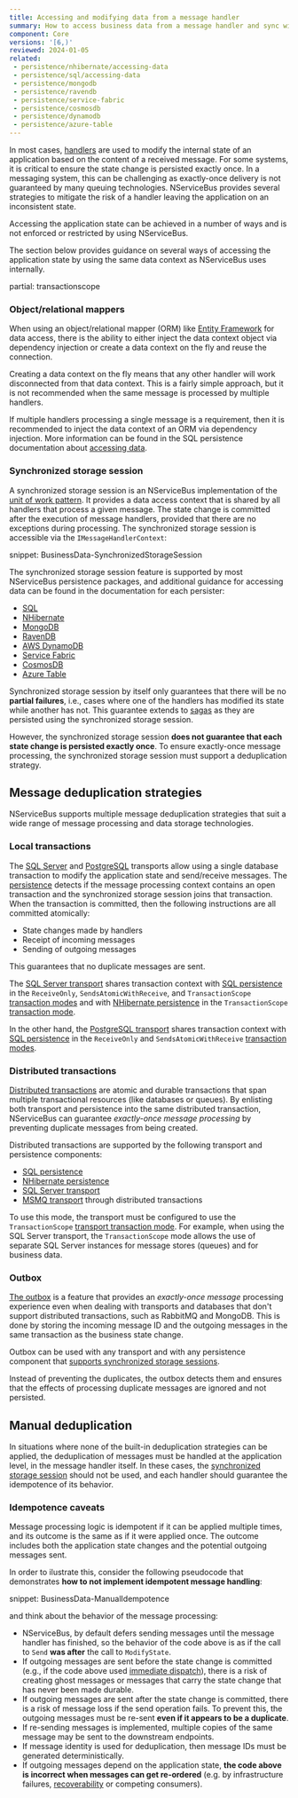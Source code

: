 ```yaml
---
title: Accessing and modifying data from a message handler
summary: How to access business data from a message handler and sync with message consumption and modifications to NServiceBus-controlled data.
component: Core
versions: '[6,)'
reviewed: 2024-01-05
related:
 - persistence/nhibernate/accessing-data
 - persistence/sql/accessing-data
 - persistence/mongodb
 - persistence/ravendb
 - persistence/service-fabric
 - persistence/cosmosdb
 - persistence/dynamodb
 - persistence/azure-table
---
```


In most cases, [handlers](/nservicebus/handlers/) are used to modify the internal state of an application based on the content of a received message. For some systems, it is critical to ensure the state change is persisted exactly once. In a messaging system, this can be challenging as exactly-once delivery is not guaranteed by many queuing technologies. NServiceBus provides several strategies to mitigate the risk of a handler leaving the application on an inconsistent state.

Accessing the application state can be achieved in a number of ways and is not enforced or restricted by using NServiceBus. 

The section below provides guidance on several ways of accessing the application state by using the same data context as NServiceBus uses internally.

partial: transactionscope

### Object/relational mappers

When using an object/relational mapper (ORM) like [Entity Framework](https://en.wikipedia.org/wiki/Entity_Framework) for data access, there is the ability to either inject the data context object via dependency injection or create a data context on the fly and reuse the connection.

Creating a data context on the fly means that any other handler will work disconnected from that data context. This is a fairly simple approach, but it is not recommended when the same message is processed by multiple handlers.

If multiple handlers processing a single message is a requirement, then it is recommended to inject the data context of an ORM via dependency injection. More information can be found in the SQL persistence documentation about [accessing data](/persistence/sql/accessing-data.md).

### Synchronized storage session

A synchronized storage session is an NServiceBus implementation of the [unit of work pattern](https://en.wikipedia.org/wiki/Unit_of_work). It provides a data access context that is shared by all handlers that process a given message. The state change is committed after the execution of message handlers, provided that there are no exceptions during processing. The synchronized storage session is accessible via the `IMessageHandlerContext`:

snippet: BusinessData-SynchronizedStorageSession

The synchronized storage session feature is supported by most NServiceBus persistence packages, and additional guidance for accessing data can be found in the documentation for each persister:

- [SQL](/persistence/sql/accessing-data.md)
- [NHibernate](/persistence/nhibernate/accessing-data.md)
- [MongoDB](/persistence/mongodb/#transactions-shared-transactions)
- [RavenDB](/persistence/ravendb/#shared-session)
- [AWS DynamoDB](/persistence/dynamodb/transactions.md)
- [Service Fabric](/persistence/service-fabric/transaction-sharing.md)
- [CosmosDB](/persistence/cosmosdb/transactions.md#sharing-the-transaction)
- [Azure Table](/persistence/azure-table/transactions.md#sharing-the-transaction)

Synchronized storage session by itself only guarantees that there will be no **partial failures**, i.e., cases where one of the handlers has modified its state while another has not. This guarantee extends to [sagas](/nservicebus/sagas/) as they are persisted using the synchronized storage session.

However, the synchronized storage session **does not guarantee that each state change is persisted exactly once**. To ensure exactly-once message processing, the synchronized storage session must support a deduplication strategy.

## Message deduplication strategies

NServiceBus supports multiple message deduplication strategies that suit a wide range of message processing and data storage technologies.

### Local transactions

The [SQL Server](/transports/sql) and [PostgreSQL](/transports/postgresql) transports allow using a single database transaction to modify the application state and send/receive messages. The [persistence](/persistence) detects if the message processing context contains an open transaction and the synchronized storage session joins that transaction. When the transaction is committed, then the following instructions are all committed atomically:

- State changes made by handlers
- Receipt of incoming messages
- Sending of outgoing messages

This guarantees that no duplicate messages are sent.

The [SQL Server transport](/transports/sql) shares transaction context with [SQL persistence](/persistence/sql/accessing-data.md) in the `ReceiveOnly`, `SendsAtomicWithReceive`, and `TransactionScope` [transaction modes](/transports/transactions.md) and with [NHibernate persistence](/persistence/nhibernate) in the `TransactionScope` [transaction mode](/transports/transactions.md).

In the other hand, the [PostgreSQL transport](/transports/postgresql) shares transaction context with [SQL persistence](/persistence/sql/accessing-data.md) in the `ReceiveOnly` and `SendsAtomicWithReceive` [transaction modes](/transports/transactions.md).

### Distributed transactions

[Distributed transactions](/transports/transactions.md#transactions-transaction-scope-distributed-transaction) are atomic and durable transactions that span multiple transactional resources (like databases or queues). By enlisting both transport and persistence into the same distributed transaction, NServiceBus can guarantee *exactly-once message processing* by preventing duplicate messages from being created.

Distributed transactions are supported by the following transport and persistence components:

- [SQL persistence](/persistence/sql)
- [NHibernate persistence](/persistence/nhibernate)
- [SQL Server transport](/transports/sql)
- [MSMQ transport](/transports/msmq/) through distributed transactions

To use this mode, the transport must be configured to use the `TransactionScope` [transport transaction mode](/transports/transactions.md). For example, when using the SQL Server transport, the `TransactionScope` mode allows the use of separate SQL Server instances for message stores (queues) and for business data.

### Outbox

[The outbox](/nservicebus/outbox) is a feature that provides an *exactly-once message* processing experience even when dealing with transports and databases that don't support distributed transactions, such as RabbitMQ and MongoDB. This is done by storing the incoming message ID and the outgoing messages in the same transaction as the business state change.

Outbox can be used with any transport and with any persistence component that [supports synchronized storage sessions](#synchronized-storage-session).

Instead of preventing the duplicates, the outbox detects them and ensures that the effects of processing duplicate messages are ignored and not persisted.

## Manual deduplication

In situations where none of the built-in deduplication strategies can be applied, the deduplication of messages must be handled at the application level, in the message handler itself. In these cases, the [synchronized storage session](#synchronized-storage-session) should not be used, and each handler should guarantee the idempotence of its behavior.

### Idempotence caveats

Message processing logic is idempotent if it can be applied multiple times, and its outcome is the same as if it were applied once. The outcome includes both the application state changes and the potential outgoing messages sent. 

In order to ilustrate this, consider the following pseudocode that demonstrates **how to not implement idempotent message handling**:

snippet: BusinessData-ManualIdempotence

and think about the behavior of the message processing:

- NServiceBus, by default defers sending messages until the message handler has finished, so the behavior of the code above is as if the call to `Send` **was after** the call to `ModifyState`.
- If outgoing messages are sent before the state change is committed (e.g., if the code above used [immediate dispatch](/nservicebus/messaging/send-a-message.md#dispatching-a-message-immediately)), there is a risk of creating ghost messages or messages that carry the state change that has never been made durable.
- If outgoing messages are sent after the state change is committed, there is a risk of message loss if the send operation fails. To prevent this, the outgoing messages must be re-sent **even if it appears to be a duplicate**.
- If re-sending messages is implemented, multiple copies of the same message may be sent to the downstream endpoints.
- If message identity is used for deduplication, then message IDs must be generated deterministically.
- If outgoing messages depend on the application state, **the code above is incorrect when messages can get re-ordered** (e.g. by infrastructure failures, [recoverability](/nservicebus/recoverability) or competing consumers).

